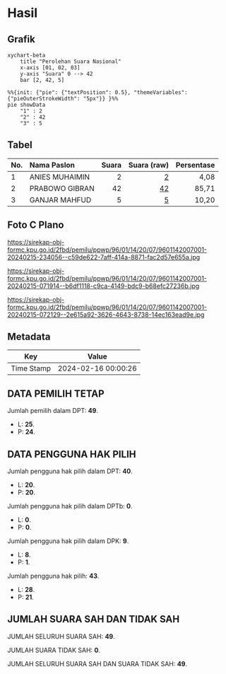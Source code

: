 # Hasil

## Grafik

```mermaid
xychart-beta
    title "Perolehan Suara Nasional"
    x-axis [01, 02, 03]
    y-axis "Suara" 0 --> 42
    bar [2, 42, 5]
```

```mermaid
%%{init: {"pie": {"textPosition": 0.5}, "themeVariables": {"pieOuterStrokeWidth": "5px"}} }%%
pie showData
    "1" : 2
    "2" : 42
    "3" : 5
```

## Tabel

| No. | Nama Paslon    | Suara | Suara (raw) | Persentase |
|:--- |:-------------- | -----:| -----------:| ----------:|
| 1   | ANIES MUHAIMIN | 2     | [2][p-1]    | 4,08       |
| 2   | PRABOWO GIBRAN | 42    | [42][p-2]   | 85,71      |
| 3   | GANJAR MAHFUD  | 5     | [5][p-3]    | 10,20      |


[p-1]: https://github.com/gigit-pemilu/pemilu-2024/blob/main/pilpres/hitung-suara/sub/96-papua-barat-daya/sub/01-sorong/sub/14-salawati-selatan/sub/2007-dulbatan/sub/001-tps/sub/paslon-1.txt
[p-2]: https://github.com/gigit-pemilu/pemilu-2024/blob/main/pilpres/hitung-suara/sub/96-papua-barat-daya/sub/01-sorong/sub/14-salawati-selatan/sub/2007-dulbatan/sub/001-tps/sub/paslon-2.txt
[p-3]: https://github.com/gigit-pemilu/pemilu-2024/blob/main/pilpres/hitung-suara/sub/96-papua-barat-daya/sub/01-sorong/sub/14-salawati-selatan/sub/2007-dulbatan/sub/001-tps/sub/paslon-3.txt

## Foto C Plano

https://sirekap-obj-formc.kpu.go.id/2fbd/pemilu/ppwp/96/01/14/20/07/9601142007001-20240215-234056--c59de622-7aff-414a-8871-fac2d57e655a.jpg

https://sirekap-obj-formc.kpu.go.id/2fbd/pemilu/ppwp/96/01/14/20/07/9601142007001-20240215-071914--b6df1118-c9ca-4149-bdc9-b68efc27236b.jpg

https://sirekap-obj-formc.kpu.go.id/2fbd/pemilu/ppwp/96/01/14/20/07/9601142007001-20240215-072129--2e615a92-3626-4643-8738-14ec163ead9e.jpg


## Metadata

| Key        | Value               |
| ---------- | ------------------- |
| Time Stamp | 2024-02-16 00:00:26 |


## DATA PEMILIH TETAP

Jumlah pemilih dalam DPT: **49**.
 * L: **25**.
 * P: **24**.

## DATA PENGGUNA HAK PILIH

Jumlah pengguna hak pilih dalam DPT: **40**.
 * L: **20**.
 * P: **20**.

Jumlah pengguna hak pilih dalam DPTb: **0**.
 * L: **0**.
 * P: **0**.

Jumlah pengguna hak pilih dalam DPK: **9**.
 * L: **8**.
 * P: **1**.

Jumlah pengguna hak pilih: **43**.
 * L: **28**.
 * P: **21**.

## JUMLAH SUARA SAH DAN TIDAK SAH

JUMLAH SELURUH SUARA SAH: **49**.

JUMLAH SUARA TIDAK SAH: **0**.

JUMLAH SELURUH SUARA SAH DAN SUARA TIDAK SAH: **49**.


